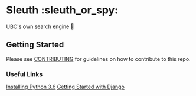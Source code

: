 # Sleuth :sleuth_or_spy:
UBC's own search engine :rocket:

## Getting Started
Please see [CONTRIBUTING](.github/CONTRIBUTING) for guidelines on how to contribute to this repo.

### Useful Links
[Installing Python 3.6](https://www.python.org/downloads/)
[Getting Started with Django](https://www.djangoproject.com/start/)